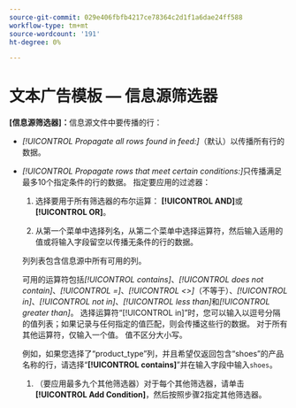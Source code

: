 ```yaml
---
source-git-commit: 029e406fbfb4217ce78364c2d1f1a6dae24ff588
workflow-type: tm+mt
source-wordcount: '191'
ht-degree: 0%

---
```

# 文本广告模板 — 信息源筛选器

**\[信息源筛选器\]：**&#x200B;信息源文件中要传播的行：

* *[!UICONTROL Propagate all rows found in feed:]*（默认）以传播所有行的数据。

* *[!UICONTROL Propagate rows that meet certain conditions:]*&#x200B;只传播满足最多10个指定条件的行的数据。 指定要应用的过滤器：

   1. 选择要用于所有筛选器的布尔运算： **[!UICONTROL AND]**&#x200B;或&#x200B;**[!UICONTROL OR]**。

   1. 从第一个菜单中选择列名，从第二个菜单中选择运算符，然后输入适用的值或将输入字段留空以传播无条件的行的数据。

  列列表包含信息源中所有可用的列。

  可用的运算符包括&#x200B;*[!UICONTROL contains]*、*[!UICONTROL does not contain]*、*[!UICONTROL =]*、*[!UICONTROL <>]*（不等于）、*[!UICONTROL in]*、*[!UICONTROL not in]*、*[!UICONTROL less than]*&#x200B;和&#x200B;*[!UICONTROL greater than]*。 选择运算符“[!UICONTROL in]”时，您可以输入以逗号分隔的值列表；如果记录与任何指定的值匹配，则会传播这些行的数据。 对于所有其他运算符，仅输入一个值。 值不区分大小写。

  例如，如果您选择了“product_type”列，并且希望仅返回包含“shoes”的产品名称的行，请选择“**[!UICONTROL contains]**”并在输入字段中输入`shoes`。

   1. （要应用最多九个其他筛选器）对于每个其他筛选器，请单击&#x200B;**[!UICONTROL Add Condition]**，然后按照步骤2指定其他筛选器。

